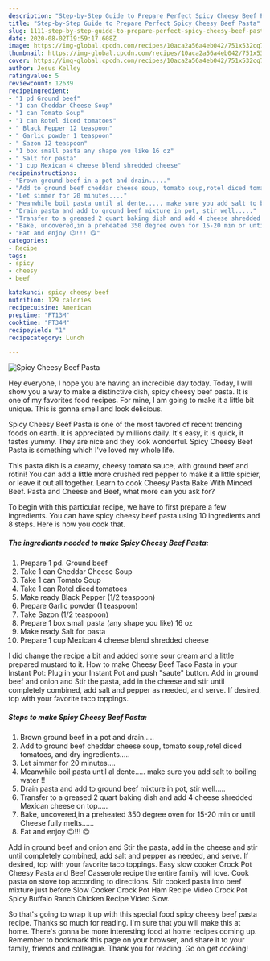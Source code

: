 ```yaml
---
description: "Step-by-Step Guide to Prepare Perfect Spicy Cheesy Beef Pasta"
title: "Step-by-Step Guide to Prepare Perfect Spicy Cheesy Beef Pasta"
slug: 1111-step-by-step-guide-to-prepare-perfect-spicy-cheesy-beef-pasta
date: 2020-08-02T19:59:17.608Z
image: https://img-global.cpcdn.com/recipes/10aca2a56a4eb042/751x532cq70/spicy-cheesy-beef-pasta-recipe-main-photo.jpg
thumbnail: https://img-global.cpcdn.com/recipes/10aca2a56a4eb042/751x532cq70/spicy-cheesy-beef-pasta-recipe-main-photo.jpg
cover: https://img-global.cpcdn.com/recipes/10aca2a56a4eb042/751x532cq70/spicy-cheesy-beef-pasta-recipe-main-photo.jpg
author: Jesus Kelley
ratingvalue: 5
reviewcount: 12639
recipeingredient:
- "1 pd Ground beef"
- "1 can Cheddar Cheese Soup"
- "1 can Tomato Soup"
- "1 can Rotel diced tomatoes"
- " Black Pepper 12 teaspoon"
- " Garlic powder 1 teaspoon"
- " Sazon 12 teaspoon"
- "1 box small pasta any shape you like 16 oz"
- " Salt for pasta"
- "1 cup Mexican 4 cheese blend shredded cheese"
recipeinstructions:
- "Brown ground beef in a pot and drain....."
- "Add to ground beef cheddar cheese soup, tomato soup,rotel diced tomatoes, and dry ingredients....."
- "Let simmer for 20 minutes...."
- "Meanwhile boil pasta until al dente..... make sure you add salt to boiling water !!"
- "Drain pasta and add to ground beef mixture in pot, stir well....."
- "Transfer to a greased 2 quart baking dish and add 4 cheese shredded Mexican cheese on top....."
- "Bake, uncovered,in a preheated 350 degree oven for 15-20 min or until Cheese fully melts......"
- "Eat and enjoy 😉!!! 😋"
categories:
- Recipe
tags:
- spicy
- cheesy
- beef

katakunci: spicy cheesy beef 
nutrition: 129 calories
recipecuisine: American
preptime: "PT13M"
cooktime: "PT34M"
recipeyield: "1"
recipecategory: Lunch

---
```



![Spicy Cheesy Beef Pasta](https://img-global.cpcdn.com/recipes/10aca2a56a4eb042/751x532cq70/spicy-cheesy-beef-pasta-recipe-main-photo.jpg)

Hey everyone, I hope you are having an incredible day today. Today, I will show you a way to make a distinctive dish, spicy cheesy beef pasta. It is one of my favorites food recipes. For mine, I am going to make it a little bit unique. This is gonna smell and look delicious.

Spicy Cheesy Beef Pasta is one of the most favored of recent trending foods on earth. It is appreciated by millions daily. It's easy, it is quick, it tastes yummy. They are nice and they look wonderful. Spicy Cheesy Beef Pasta is something which I've loved my whole life.

This pasta dish is a creamy, cheesy tomato sauce, with ground beef and rotini! You can add a little more crushed red pepper to make it a little spicier, or leave it out all together. Learn to cook Cheesy Pasta Bake With Minced Beef. Pasta and Cheese and Beef, what more can you ask for?


To begin with this particular recipe, we have to first prepare a few ingredients. You can have spicy cheesy beef pasta using 10 ingredients and 8 steps. Here is how you cook that.

<!--inarticleads1-->

##### The ingredients needed to make Spicy Cheesy Beef Pasta:

1. Prepare 1 pd. Ground beef
1. Take 1 can Cheddar Cheese Soup
1. Take 1 can Tomato Soup
1. Take 1 can Rotel diced tomatoes
1. Make ready  Black Pepper (1/2 teaspoon)
1. Prepare  Garlic powder (1 teaspoon)
1. Take  Sazon (1/2 teaspoon)
1. Prepare 1 box small pasta (any shape you like) 16 oz
1. Make ready  Salt for pasta
1. Prepare 1 cup Mexican 4 cheese blend shredded cheese


I did change the recipe a bit and added some sour cream and a little prepared mustard to it. How to make Cheesy Beef Taco Pasta in your Instant Pot: Plug in your Instant Pot and push &#34;saute&#34; button. Add in ground beef and onion and Stir the pasta, add in the cheese and stir until completely combined, add salt and pepper as needed, and serve. If desired, top with your favorite taco toppings. 

<!--inarticleads2-->

##### Steps to make Spicy Cheesy Beef Pasta:

1. Brown ground beef in a pot and drain.....
1. Add to ground beef cheddar cheese soup, tomato soup,rotel diced tomatoes, and dry ingredients.....
1. Let simmer for 20 minutes....
1. Meanwhile boil pasta until al dente..... make sure you add salt to boiling water !!
1. Drain pasta and add to ground beef mixture in pot, stir well.....
1. Transfer to a greased 2 quart baking dish and add 4 cheese shredded Mexican cheese on top.....
1. Bake, uncovered,in a preheated 350 degree oven for 15-20 min or until Cheese fully melts......
1. Eat and enjoy 😉!!! 😋


Add in ground beef and onion and Stir the pasta, add in the cheese and stir until completely combined, add salt and pepper as needed, and serve. If desired, top with your favorite taco toppings. Easy slow cooker Crock Pot Cheesy Pasta and Beef Casserole recipe the entire family will love. Cook pasta on stove top according to directions. Stir cooked pasta into beef mixture just before Slow Cooker Crock Pot Ham Recipe Video Crock Pot Spicy Buffalo Ranch Chicken Recipe Video Slow. 

So that's going to wrap it up with this special food spicy cheesy beef pasta recipe. Thanks so much for reading. I'm sure that you will make this at home. There's gonna be more interesting food at home recipes coming up. Remember to bookmark this page on your browser, and share it to your family, friends and colleague. Thank you for reading. Go on get cooking!
